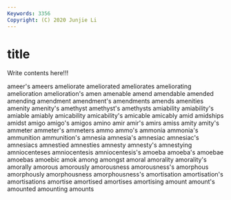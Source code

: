 ```yaml
---
Keywords: 3356
Copyright: (C) 2020 Junjie Li
---
```


# title

Write contents here!!!
 
ameer's 
ameers 
ameliorate 
ameliorated 
ameliorates
ameliorating 
amelioration 
amelioration's 
amen 
amenable 
amend 
amendable 
amended 
amending 
amendment
amendment's 
amendments 
amends 
amenities 
amenity 
amenity's 
amethyst 
amethyst's 
amethysts 
amiability
amiability's 
amiable 
amiably 
amicability 
amicability's 
amicable 
amicably 
amid 
amidships 
amidst
amigo 
amigo's 
amigos 
amino 
amir 
amir's 
amirs 
amiss 
amity 
amity's
ammeter 
ammeter's 
ammeters 
ammo 
ammo's 
ammonia 
ammonia's 
ammunition 
ammunition's 
amnesia
amnesia's 
amnesiac 
amnesiac's 
amnesiacs 
amnestied 
amnesties 
amnesty 
amnesty's 
amnestying 
amniocenteses
amniocentesis 
amniocentesis's 
amoeba 
amoeba's 
amoebae 
amoebas 
amoebic 
amok 
among 
amongst
amoral 
amorality 
amorality's 
amorally 
amorous 
amorously 
amorousness 
amorousness's 
amorphous 
amorphously
amorphousness 
amorphousness's 
amortisation 
amortisation's 
amortisations 
amortise 
amortised 
amortises 
amortising 
amount
amount's 
amounted 
amounting 
amounts 
